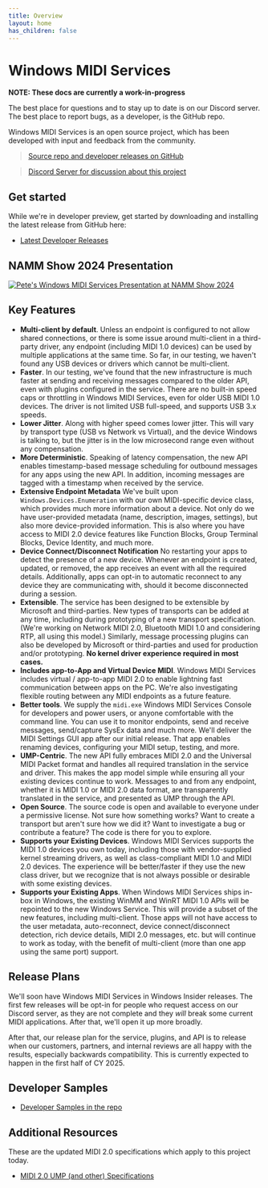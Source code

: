 ```yaml
---
title: Overview
layout: home
has_children: false
---
```

# Windows MIDI Services

**NOTE: These docs are currently a work-in-progress**

The best place for questions and to stay up to date is on our Discord server. The best place to report bugs, as a developer, is the GitHub repo.

Windows MIDI Services is an open source project, which has been developed with input and feedback from the community. 

> [Source repo and developer releases on GitHub](https://aka.ms/midirepo)

> [Discord Server for discussion about this project](https://aka.ms/mididiscord)

## Get started

While we're in developer preview, get started by downloading and installing the latest release from GitHub here:

- [Latest Developer Releases](https://github.com/microsoft/MIDI/releases)

## NAMM Show 2024 Presentation

[![Pete's Windows MIDI Services Presentation at NAMM Show 2024](https://img.youtube.com/vi/-pe29zIVUCA/mqdefault.jpg)](https://www.youtube.com/watch?v=-pe29zIVUCA)

## Key Features

* **Multi-client by default**. Unless an endpoint is configured to not allow shared connections, or there is some issue around multi-client in a third-party driver, any endpoint (including MIDI 1.0 devices) can be used by multiple applications at the same time. So far, in our testing, we haven't found any USB devices or drivers which cannot be multi-client.
* **Faster**. In our testing, we've found that the new infrastructure is much faster at sending and receiving messages compared to the older API, even with plugins configured in the service. There are no built-in speed caps or throttling in Windows MIDI Services, even for older USB MIDI 1.0 devices. The driver is not limited USB full-speed, and supports USB 3.x speeds.
* **Lower Jitter**. Along with higher speed comes lower jitter. This will vary by transport type (USB vs Network vs Virtual), and the device Windows is talking to, but the jitter is in the low microsecond range even without any compensation.
* **More Deterministic**. Speaking of latency compensation, the new API enables timestamp-based message scheduling for outbound messages for any apps using the new API. In addition, incoming messages are tagged with a timestamp when received by the service.
* **Extensive Endpoint Metadata** We've built upon `Windows.Devices.Enumeration` with our own MIDI-specific device class, which provides much more information about a device. Not only do we have user-provided metadata (name, description, images, settings), but also more device-provided information. This is also where you have access to MIDI 2.0 device features like Function Blocks, Group Terminal Blocks, Device Identity, and much more.
* **Device Connect/Disconnect Notification** No restarting your apps to detect the presence of a new device. Whenever an endpoint is created, updated, or removed, the app receives an event with all the required details. Additionally, apps can opt-in to automatic reconnect to any device they are communicating with, should it become disconnected during a session.
* **Extensible**. The service has been designed to be extensible by Microsoft and third-parties. New types of transports can be added at any time, including during prototyping of a new transport specification. (We're working on Network MIDI 2.0, Bluetooth MIDI 1.0 and considering RTP, all using this model.) Similarly, message processing plugins can also be developed by Microsoft or third-parties and used for production and/or prototyping. **No kernel driver experience required in most cases.**
* **Includes app-to-App and Virtual Device MIDI**. Windows MIDI Services includes virtual / app-to-app MIDI 2.0 to enable lightning fast communication between apps on the PC. We're also investigating flexible routing between any MIDI endpoints as a future feature.
* **Better tools**. We supply the `midi.exe` Windows MIDI Services Console for developers and power users, or anyone comfortable with the command line. You can use it to monitor endpoints, send and receive messages, send/capture SysEx data and much more. We'll deliver the MIDI Settings GUI app after our initial release. That app enables renaming devices, configuring your MIDI setup, testing, and more.
* **UMP-Centric**. The new API fully embraces MIDI 2.0 and the Universal MIDI Packet format and handles all required translation in the service and driver. This makes the app model simple while ensuring all your existing devices continue to work. Messages to and from any endpoint, whether it is MIDI 1.0 or MIDI 2.0 data format, are transparently translated in the service, and presented as UMP through the API.
* **Open Source**. The source code is open and available to everyone under a permissive license. Not sure how something works? Want to create a transport but aren't sure how we did it? Want to investigate a bug or contribute a feature? The code is there for you to explore.
* **Supports your Existing Devices**. Windows MIDI Services supports the MIDI 1.0 devices you own today, including those with vendor-supplied kernel streaming drivers, as well as class-compliant MIDI 1.0 and MIDI 2.0 devices. The experience will be better/faster if they use the new class driver, but we recognize that is not always possible or desirable with some existing devices.
* **Supports your Existing Apps**. When Windows MIDI Services ships in-box in Windows, the existing WinMM and WinRT MIDI 1.0 APIs will be repointed to the new Windows Service. This will provide a subset of the new features, including multi-client. Those apps will not have access to the user metadata, auto-reconnect, device connect/disconnect detection, rich device details, MIDI 2.0 messages, etc. but will continue to work as today, with the benefit of multi-client (more than one app using the same port) support.

## Release Plans

We'll soon have Windows MIDI Services in Windows Insider releases. The first few releases will be opt-in for people who request access on our Discord server, as they are not complete and they *will* break some current MIDI applications. After that, we'll open it up more broadly.

After that, our release plan for the service, plugins, and API is to release when our customers, partners, and internal reviews are all happy with the results, especially backwards compatibility. This is currently expected to happen in the first half of CY 2025.

## Developer Samples

* [Developer Samples in the repo](https://github.com/microsoft/MIDI/tree/main/samples)

## Additional Resources

These are the updated MIDI 2.0 specifications which apply to this project today.

* [MIDI 2.0 UMP (and other) Specifications](https://midi.org/specs)
